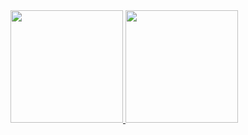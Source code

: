  <div>
  <a href="https://github.com/cleberlucas">
  <img height="180em" src="https://github-readme-stats.vercel.app/api?username=Cleber_Lucas&show_icons=true&theme=dracula&include_all_commits=true&count_private=true"/>
  <img height="180em" src="https://github-readme-stats.vercel.app/api/top-langs/?username=rafaballerini&layout=compact&langs_count=7&theme=dracula"/>
</div>


